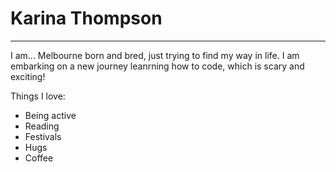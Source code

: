 # **Karina Thompson**
---

I am... Melbourne born and bred, just trying to find my way in life. I am embarking on a new journey leanrning how to code, which is scary and exciting!

Things I love:
- Being active
- Reading
- Festivals
- Hugs
- Coffee